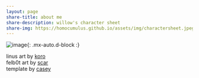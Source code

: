 ```yaml
---
layout: page
share-title: about me
share-description: willow's character sheet
share-img: https://homocumulus.github.io/assets/img/charactersheet.jpeg
---
```

![image](https://homocumulus.github.io/assets/img/charactersheet.jpeg){: .mx-auto.d-block :}

linus art by [koro](https://twitter.com/koro_dot_png) \
felb0t art by [scar](https://twitter.com/skinklock) \
template by [casey](https://twitter.com/cparrisart/)
